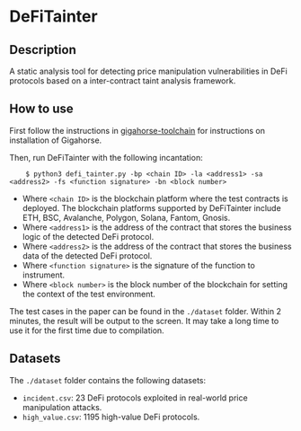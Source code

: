 # DeFiTainter

## Description

A static analysis tool for detecting price manipulation vulnerabilities in DeFi protocols based on a inter-contract taint analysis framework.

## How to use

First follow the instructions in [gigahorse-toolchain](gigahorse-toolchain/README.md) for instructions on installation of Gigahorse.

Then, run DeFiTainter with the following incantation:

```shell
    $ python3 defi_tainter.py -bp <chain ID> -la <address1> -sa <address2> -fs <function signature> -bn <block number>
```
- Where `<chain ID>` is the blockchain platform where the test contracts is deployed. The blockchain platforms supported by DeFiTainter include ETH, BSC, Avalanche, Polygon, Solana, Fantom, Gnosis.
- Where `<address1>` is the address of the contract that stores the business logic of the detected DeFi protocol. 
- Where `<address2>` is the address of the contract that stores the business data of the detected DeFi protocol. 
- Where `<function signature>` is the signature of the function to instrument.
- Where `<block number>` is the block number of the blockchain for setting the context of the test environment.

The test cases in the paper can be found in the `./dataset` folder. Within 2 minutes, the result will be output to the screen. It may take a long time to use it for the first time due to compilation.


## Datasets

The `./dataset` folder contains the following datasets:

- `incident.csv`: 23 DeFi protocols exploited in real-world price manipulation attacks.
- `high_value.csv`: 1195 high-value DeFi protocols.






